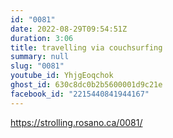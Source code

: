 ```yaml
---
id: "0081"
date: 2022-08-29T09:54:51Z
duration: 3:06
title: travelling via couchsurfing
summary: null
slug: "0081"
youtube_id: YhjgEoqchok
ghost_id: 630c8dc0b2b5600001d9c21e
facebook_id: "2215440841944167"
---
```

https://strolling.rosano.ca/0081/
